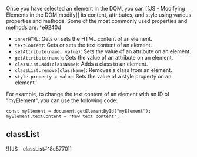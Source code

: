 
Once you have selected an element in the DOM, you can [[JS - Modifying Elements in the DOM|modify]] its content, attributes, and style using various properties and methods. Some of the most commonly used properties and methods are: ^e9240d

-   `innerHTML`: Gets or sets the HTML content of an element.
-   `textContent`: Gets or sets the text content of an element.
-   `setAttribute(name, value)`: Sets the value of an attribute on an element.
-   `getAttribute(name)`: Gets the value of an attribute on an element.
-   `classList.add(className)`: Adds a class to an element.
-   `classList.remove(className)`: Removes a class from an element.
-   `style.property = value`: Sets the value of a style property on an element.

For example, to change the text content of an element with an ID of "myElement", you can use the following code:

```JS
const myElement = document.getElementById("myElement"); myElement.textContent = "New text content";
```

## classList

![[JS - classList#^8c5770]]

